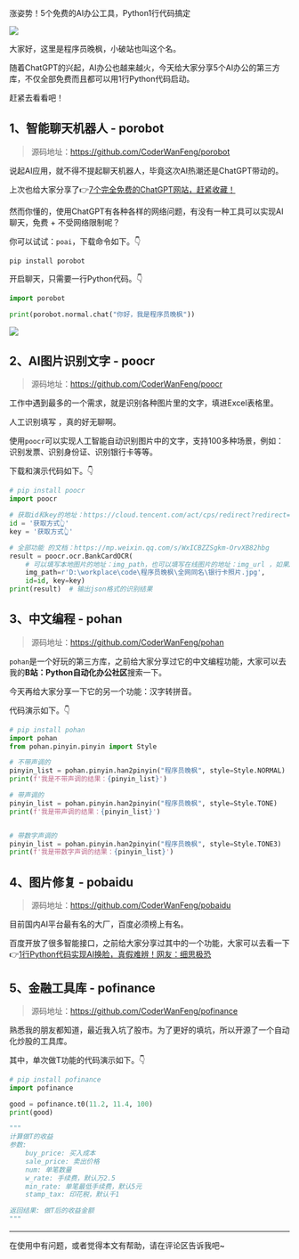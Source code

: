 涨姿势！5个免费的AI办公工具，Python1行代码搞定

![](https://article-1300615378.cos.ap-nanjing.myqcloud.com/python-office/5%E4%B8%AAAI%E5%8A%9E%E5%85%AC%E5%BA%93/cover.jpg)

大家好，这里是程序员晚枫，小破站也叫这个名。

随着ChatGPT的兴起，AI办公也越来越火，今天给大家分享5个AI办公的第三方库，不仅全部免费而且都可以用1行Python代码启动。

赶紧去看看吧！


## 1、智能聊天机器人 - porobot

> 源码地址：https://github.com/CoderWanFeng/porobot

说起AI应用，就不得不提起聊天机器人，毕竟这次AI热潮还是ChatGPT带动的。

上次也给大家分享了👉[7个完全免费的ChatGPT网站，赶紧收藏！](https://mp.weixin.qq.com/s/-dtUCic75tRi8Vp_x31m3A)

然而你懂的，使用ChatGPT有各种各样的网络问题，有没有一种工具可以实现AI聊天，免费 + 不受网络限制呢？

你可以试试：``poai``，下载命令如下。👇

```shell
pip install porobot
```
开启聊天，只需要一行Python代码。👇
```python
import porobot

print(porobot.normal.chat("你好，我是程序员晚枫"))
```
![](https://article-1300615378.cos.ap-nanjing.myqcloud.com/porobot/chat/chat.png)
## 2、AI图片识别文字 - poocr

> 源码地址：https://github.com/CoderWanFeng/poocr


工作中遇到最多的一个需求，就是识别各种图片里的文字，填进Excel表格里。

人工识别填写 ，真的好无聊啊。

使用``poocr``可以实现人工智能自动识别图片中的文字，支持100多种场景，例如：识别发票、识别身份证、识别银行卡等等。

下载和演示代码如下。👇

```python
# pip install poocr
import poocr

# 获取id和key的地址：https://cloud.tencent.com/act/cps/redirect?redirect=36394&cps_key=ca76be5a2293ba3906d6d5407aea15ee
id = '获取方式👆'
key = '获取方式👆'

# 全部功能 的文档：https://mp.weixin.qq.com/s/WxICBZZSgkm-OrvXB82hbg
result = poocr.ocr.BankCardOCR(
    # 可以填写本地图片的地址：img_path，也可以填写在线图片的地址：img_url ，如果2个都填，则只用在线图片img_url
    img_path=r'D:\workplace\code\程序员晚枫\全网同名\银行卡照片.jpg',
    id=id, key=key)
print(result)  # 输出json格式的识别结果
```

## 3、中文编程 - pohan

> 源码地址：https://github.com/CoderWanFeng/pohan

``pohan``是一个好玩的第三方库，之前给大家分享过它的中文编程功能，大家可以去我的**B站：Python自动化办公社区**搜索一下。

今天再给大家分享一下它的另一个功能：汉字转拼音。

代码演示如下。👇

```python
# pip install pohan
import pohan
from pohan.pinyin.pinyin import Style

# 不带声调的
pinyin_list = pohan.pinyin.han2pinyin("程序员晚枫", style=Style.NORMAL)
print(f'我是不带声调的结果：{pinyin_list}')

# 带声调的
pinyin_list = pohan.pinyin.han2pinyin("程序员晚枫", style=Style.TONE)
print(f'我是带声调的结果：{pinyin_list}')


# 带数字声调的
pinyin_list = pohan.pinyin.han2pinyin("程序员晚枫", style=Style.TONE3)
print(f'我是带数字声调的结果：{pinyin_list}')
```

## 4、图片修复 - pobaidu
> 源码地址：https://github.com/CoderWanFeng/pobaidu

目前国内AI平台最有名的大厂，百度必须榜上有名。

百度开放了很多智能接口，之前给大家分享过其中的一个功能，大家可以去看一下👉[1行Python代码实现AI换脸，真假难辨！网友：细思极恐](https://mp.weixin.qq.com/s/D0Mp_CjbOlNsUbfL9fBSTw)



## 5、金融工具库 - pofinance

> 源码地址：https://github.com/CoderWanFeng/pofinance

熟悉我的朋友都知道，最近我入坑了股市。为了更好的填坑，所以开源了一个自动化炒股的工具库。

其中，单次做T功能的代码演示如下。👇

```python
# pip install pofinance
import pofinance

good = pofinance.t0(11.2, 11.4, 100)
print(good)

"""
计算做T的收益
参数:
    buy_price: 买入成本
    sale_price: 卖出价格
    num: 单笔数量
    w_rate: 手续费，默认万2.5
    min_rate: 单笔最低手续费，默认5元
    stamp_tax: 印花税，默认千1

返回结果: 做T后的收益金额
"""
```

----

在使用中有问题，或者觉得本文有帮助，请在评论区告诉我吧~